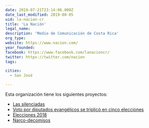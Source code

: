 ```yaml
---
date: 2019-07-21T23:14:06.000Z
date_last_modified: 2019-08-05
uid: la-nacion-cr
title: 'La Nación'
legal_name: 
description: 'Medio de Comunicación de Costa Rica'
org_type: 
website: https://www.nacion.com/
year_founded: 
facebook: https://www.facebook.com/lanacioncr/
twitter: https://twitter.com/nacion
tags:

cities: 
  - San José

---
```


Esta organización tiene los siguientes proyectos:

- [Las silenciadas](/proyectos/las-silenciadas)
- [Voto por diputados evangélicos se triplicó en cinco elecciones](/proyectos/voto-de-fe)
- [Elecciones 2018](/proyectos/elecciones-2018)
- [Narco-decomisos](/proyectos/narco-decomisos)
